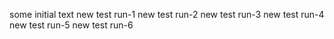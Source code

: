 




some initial text
new test run-1
new test run-2
new test run-3
new test run-4
new test run-5
new test run-6
